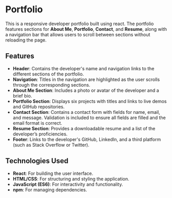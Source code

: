 # Portfolio

This is a responsive developer portfolio built using react. The portfolio features sections for **About Me**, **Portfolio**, **Contact**, and **Resume**, along with a navigation bar that allows users to scroll between sections without reloading the page.

## Features

- **Header**: Contains the developer's name and navigation links to the different sections of the portfolio.
- **Navigation**: Titles in the navigation are highlighted as the user scrolls through the corresponding sections. 
- **About Me Section**: Includes a photo or avatar of the developer and a brief bio.
- **Portfolio Section**: Displays six projects with titles and links to live demos and GitHub repositories.
- **Contact Section**: Contains a contact form with fields for name, email, and message. Validation is included to ensure all fields are filled and the email format is correct.
- **Resume Section**: Provides a downloadable resume and a list of the developer’s proficiencies.
- **Footer**: Links to the developer's GitHub, LinkedIn, and a third platform (such as Stack Overflow or Twitter).

## Technologies Used

- **React**: For building the user interface.
- **HTML/CSS**: For structuring and styling the application.
- **JavaScript (ES6)**: For interactivity and functionality.
- **npm**: For managing dependencies.
